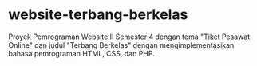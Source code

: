 # website-terbang-berkelas
Proyek Pemrograman Website II Semester 4 dengan tema "Tiket Pesawat Online" dan judul "Terbang Berkelas" dengan mengimplementasikan bahasa pemrograman HTML, CSS, dan PHP.
